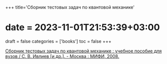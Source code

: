 +++
title='Сборник тестовых задач по квантовой механике'
# date = 2023-11-01T21:53:39+03:00
draft = false
categories = ['books']
toc = false
+++

[Сборник тестовых задач по квантовой механике : учебное пособие для вузов / С. В. Ивлиев [и др.]. - Москва : МИФИ, 2008.](http://library.mephi.ru/data/book-mephi/%D0%98%D0%B2%D0%BB%D0%B8%D0%B5%D0%B2_%D0%A1%D0%B1%D0%BE%D1%80%D0%BD%D0%B8%D0%BA%20%D1%82%D0%B5%D1%81%D1%82%D0%BE%D0%B2%D1%8B%D1%85%20%D0%B7%D0%B0%D0%B4%D0%B0%D1%87%20%D0%BF%D0%BE%20%D0%BA%D0%B2%D0%B0%D0%BD%D1%82%D0%BE%D0%B2%D0%BE%D0%B9_2008/%D0%98%D0%B2%D0%BB%D0%B8%D0%B5%D0%B2_%D0%A1%D0%B1%D0%BE%D1%80%D0%BD%D0%B8%D0%BA%20%D1%82%D0%B5%D1%81%D1%82%D0%BE%D0%B2%D1%8B%D1%85%20%D0%B7%D0%B0%D0%B4%D0%B0%D1%87%20%D0%BF%D0%BE%20%D0%BA%D0%B2%D0%B0%D0%BD%D1%82%D0%BE%D0%B2%D0%BE%D0%B9_2008.pdf)